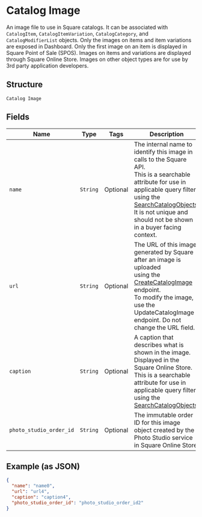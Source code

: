 
# Catalog Image

An image file to use in Square catalogs. It can be associated with
`CatalogItem`, `CatalogItemVariation`, `CatalogCategory`, and `CatalogModifierList` objects.
Only the images on items and item variations are exposed in Dashboard.
Only the first image on an item is displayed in Square Point of Sale (SPOS).
Images on items and variations are displayed through Square Online Store.
Images on other object types are for use by 3rd party application developers.

## Structure

`Catalog Image`

## Fields

| Name | Type | Tags | Description |
|  --- | --- | --- | --- |
| `name` | `String` | Optional | The internal name to identify this image in calls to the Square API.<br>This is a searchable attribute for use in applicable query filters<br>using the [SearchCatalogObjects](/doc/api/catalog.md#search-catalog-objects).<br>It is not unique and should not be shown in a buyer facing context. |
| `url` | `String` | Optional | The URL of this image, generated by Square after an image is uploaded<br>using the [CreateCatalogImage](/doc/api/catalog.md#create-catalog-image) endpoint.<br>To modify the image, use the UpdateCatalogImage endpoint. Do not change the URL field. |
| `caption` | `String` | Optional | A caption that describes what is shown in the image. Displayed in the<br>Square Online Store. This is a searchable attribute for use in applicable query filters<br>using the [SearchCatalogObjects](/doc/api/catalog.md#search-catalog-objects). |
| `photo_studio_order_id` | `String` | Optional | The immutable order ID for this image object created by the Photo Studio service in Square Online Store. |

## Example (as JSON)

```json
{
  "name": "name0",
  "url": "url4",
  "caption": "caption4",
  "photo_studio_order_id": "photo_studio_order_id2"
}
```


